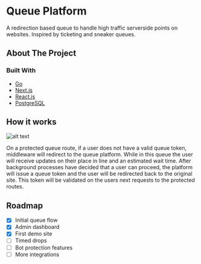 # Queue Platform

A redirection based queue to handle high traffic serverside points on websites. Inspired by ticketing and sneaker queues. 

## About The Project

### Built With

* [Go](https://go.dev/)
* [Next.js](https://nextjs.org/)
* [React.js](https://reactjs.org/)
* [PostgreSQL](https://www.postgresql.org/)

## How it works

![alt text](https://i.imgur.com/JOOnUNg.png)

On a protected queue route, if a user does not have a valid queue token, middleware will redirect to the queue platform. While in this queue the user will receive updates on their place in line and an estimated wait time. After background processes have decided that a user can proceed, the platform will issue a queue token and the user will be redirected back to the original site. This token will be validated on the users next requests to the protected routes.

## Roadmap

- [x] Initial queue flow
- [x] Admin dashboard
- [x] First demo site
- [ ] Timed drops
- [ ] Bot protection features
- [ ] More integrations
